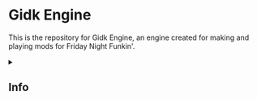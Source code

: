 # Gidk Engine

This is the repository for Gidk Engine, an engine created for making and playing mods for Friday Night Funkin'.

<details>
  <summary><h2>Info</h2></summary>

<details>
  <summary>To Do</summary>

- Custom Events
- Custom Shaders
- Custom Dialogue
- Custom Note Skin
- Custom Note Type

</details>

<details>
  <summary>Credits</summary>

* [Gidk](https://github.com/Gidk-g) - Programmer of Gidk Engine
* [Teotm](https://github.com/teotm) - Assistant Programmer of Gidk Engine
* [Leather128](https://github.com/Leather128) - Programmer of [Funkin Multikey](https://github.com/Leather128/Funkin-Multikey)

</details>

<details>
  <summary>Compiling The Game</summary>

1. [Install git-scm](https://git-scm.com/downloads) if you don't have it already.
2. [Install Haxe](https://haxe.org/download/)
3. Open up your Command Prompt/PowerShell or Terminal and type in these following commands in order to install the Haxelibs needed specifically for *Gidk Engine*:
```
haxelib install hmm
haxelib run hmm install
```
4. If you run on Windows, install [Visual Studio Community 2019](https://visualstudio.microsoft.com/thank-you-downloading-visual-studio/?sku=community&rel=16&utm_medium=microsoft&utm_source=docs.microsoft.com&utm_campaign=download+from+relnotes&utm_content=vs2019ga+button) using these specific components in `Individual Components` instead of selecting the normal options:
```
* MSVC v142 - VS 2019 C++ x64/x86 build tools
* Windows SDK (10.0.17763.0)
```
5. Run `lime test <windows/linux/mac>`, choosing your OS. (Ex. `lime test windows`)

</details>
</details>
